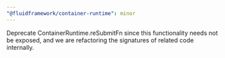 ```yaml
---
"@fluidframework/container-runtime": minor
---
```


Deprecate ContainerRuntime.reSubmitFn since this functionality needs not be exposed, and we are refactoring the signatures of related code internally.
